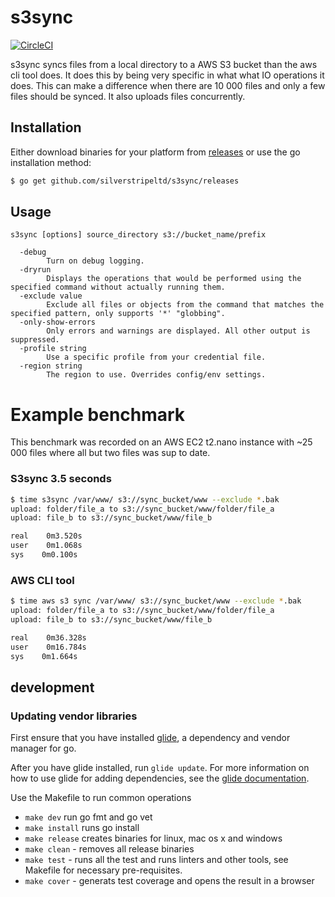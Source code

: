 # s3sync

[![CircleCI](https://circleci.com/gh/silverstripeltd/s3sync/tree/master.svg?style=svg)](https://circleci.com/gh/silverstripeltd/s3sync/tree/master)

s3sync syncs files from a local directory to a AWS S3 bucket than the aws cli tool does. It does this by being very specific in what what IO operations it does. This can make a difference when there are 10 000 files and only a few files should be synced. It also uploads files concurrently.  
 
## Installation

Either download binaries for your platform from [releases](https://github.com/silverstripeltd/s3sync/releases) or use the go installation method:

```bash
$ go get github.com/silverstripeltd/s3sync/releases
```

## Usage


```
s3sync [options] source_directory s3://bucket_name/prefix

  -debug
    	Turn on debug logging.
  -dryrun
    	Displays the operations that would be performed using the specified command without actually running them.
  -exclude value
    	Exclude all files or objects from the command that matches the specified pattern, only supports '*' "globbing".
  -only-show-errors
    	Only errors and warnings are displayed. All other output is suppressed.
  -profile string
    	Use a specific profile from your credential file.
  -region string
    	The region to use. Overrides config/env settings.
```

# Example benchmark
 
This benchmark was recorded on an AWS EC2 t2.nano instance with ~25 000 files where all but two files was sup to date.

### S3sync 3.5 seconds
```bash
$ time s3sync /var/www/ s3://sync_bucket/www --exclude *.bak
upload: folder/file_a to s3://sync_bucket/www/folder/file_a
upload: file_b to s3://sync_bucket/www/file_b

real    0m3.520s
user    0m1.068s
sys    0m0.100s
```

### AWS CLI tool

```bash 36.3 seconds
$ time aws s3 sync /var/www/ s3://sync_bucket/www --exclude *.bak
upload: folder/file_a to s3://sync_bucket/www/folder/file_a
upload: file_b to s3://sync_bucket/www/file_b

real    0m36.328s
user    0m16.784s
sys    0m1.664s
```


## development

### Updating vendor libraries

First ensure that you have installed [glide](https://glide.sh/), a dependency and vendor manager for go.

After you have glide installed, run `glide update`. For more information on how to use glide for adding 
dependencies, see the [glide documentation](https://glide.readthedocs.io/en/latest/).
 
Use the Makefile to run common operations

 - `make dev` run go fmt and go vet  
 - `make install` runs go install
 - `make release` creates binaries for linux, mac os x and windows
 - `make clean` - removes all release binaries
 - `make test` - runs all the test and runs linters and other tools, see Makefile for necessary pre-requisites.
 - `make cover` - generats test coverage and opens the result in a browser 	


